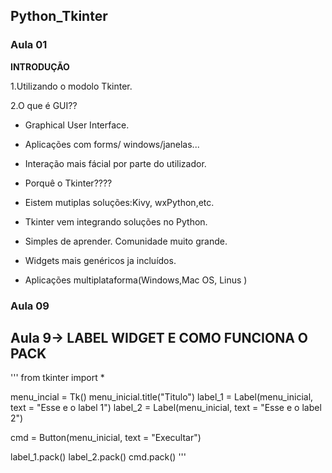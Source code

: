 ## Python_Tkinter

### Aula 01
**INTRODUÇÃO** 

1.Utilizando o modolo Tkinter.

2.O que é GUI??

* Graphical User Interface.

- Aplicações com forms/ windows/janelas...

- Interação mais fácial por parte do utilizador.

* Porquê o Tkinter????

- Eistem mutiplas soluções:Kivy, wxPython,etc.

- Tkinter vem integrando soluções no Python.

- Simples de aprender. Comunidade muito grande.

- Widgets mais genéricos ja incluídos.

- Aplicações multiplataforma(Windows,Mac OS, Linus )


### Aula 09

## Aula 9-> LABEL WIDGET E COMO FUNCIONA O PACK

'''
from tkinter import *

 menu_incial = Tk()
menu_inicial.title("Titulo")
label_1 = Label(menu_inicial, text = "Esse e o label 1")
label_2 = Label(menu_inicial, text = "Esse e o label 2")

cmd = Button(menu_inicial, text = "Execultar")

label_1.pack()
label_2.pack()
cmd.pack()
'''
